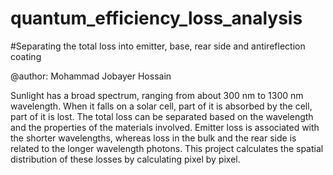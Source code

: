 # quantum_efficiency_loss_analysis
#Separating the total loss into emitter, base, rear side and antireflection coating

@author: Mohammad Jobayer Hossain

Sunlight has a broad spectrum, ranging from about 300 nm to 1300 nm wavelength. When it falls on a solar cell, part of it is absorbed by the cell, part of it is lost. The total loss can be separated based on the wavelength and the properties of the materials involved. Emitter loss is associated with the shorter wavelengths, whereas loss in the bulk and the rear side is related to the longer wavelength photons. This project calculates the spatial distribution of these losses by calculating pixel by pixel.